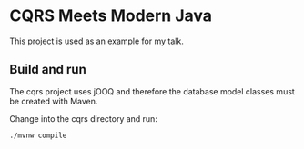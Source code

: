 # CQRS Meets Modern Java

This project is used as an example for my talk.

## Build and run

The cqrs project uses jOOQ and therefore the database model classes must be created with Maven.

Change into the cqrs directory and run:

    ./mvnw compile